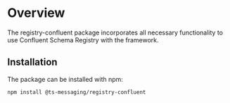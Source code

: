 # Overview

The registry-confluent package incorporates all necessary functionality to use Confluent Schema Registry with the framework.

## Installation

The package can be installed with npm:

```bash
npm install @ts-messaging/registry-confluent
```
